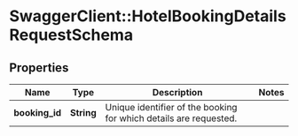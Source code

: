 # SwaggerClient::HotelBookingDetailsRequestSchema

## Properties
Name | Type | Description | Notes
------------ | ------------- | ------------- | -------------
**booking_id** | **String** | Unique identifier of the booking for which details are requested. | 

